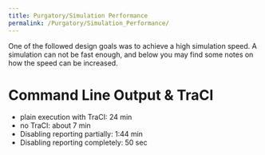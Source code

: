 ```yaml
---
title: Purgatory/Simulation Performance
permalink: /Purgatory/Simulation_Performance/
---
```


One of the followed design goals was to achieve a high simulation speed.
A simulation can not be fast enough, and below you may find some notes
on how the speed can be increased.

# Command Line Output & TraCI

- plain execution with TraCI: 24 min
- no TraCI: about 7 min
- Disabling reporting partially: 1:44 min
- Disabling reporting completely: 50 sec